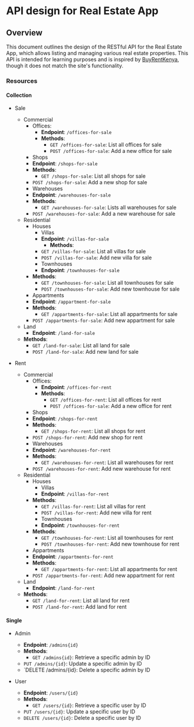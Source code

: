 # API design for Real Estate App

## Overview

This document outlines the design of the RESTful API for the Real Estate App,
which allows listing and managing various real estate properties.
This API is intended for learning purposes and is inspired by [BuyRentKenya](https://www.buyrentkenya.com/),
though it does not match the site's functionality.

### Resources

#### Collection

- Sale
    - Commercial
        - Offices:
            - **Endpoint**: `/offices-for-sale`
            - **Methods**:
                - `GET /offices-for-sale`: List all offices for sale
                - `POST /offices-for-sale`: Add a new office for sale
        - Shops
	    - **Endpoint**: `/shops-for-sale`
	    - **Methods**:
	        - `GET /shops-for-sale`: List all shops for sale
		- `POST /shops-for-sale`: Add a new shop for sale
        - Warehouses
	    - **Endpoint**: `/warehouses-for-sale`
	    - **Methods**:
	        - `GET /warehouses-for-sale`: Lists all warehouses for sale
		- `POST /warehouses-for-sale`: Add a new warehouse for sale
    - Residential
        - Houses
            - Villas
	        - **Endpoint**: `/villas-for-sale`
                - **Methods**:
		    - `GET /villas-for-sale`: List all villas for sale
		    - `POST /villas-for-sale`: Add new villa for sale
            - Townhouses
	        - **Endpoint**: `/townhouses-for-sale`
		- **Methods**:
		    - `GET /townhouses-for-sale`: List all townhouses for sale
		    - `POST /townhouses-for-sale`: Add new townhouse for sale
        - Appartments
	    - **Endpoint**: `/appartment-for-sale`
	    - **Methods**:
	        - `GET /appartments-for-sale`: List all appartments for sale
		- `POST /appartments-for-sale`: Add new appartment for sale
    - Land
        - **Endpoint**: `/land-for-sale`
	- **Methods**:
	    - `GET /land-for-sale`: List all land for sale
	    - `POST /land-for-sale`: Add new land for sale

- Rent

    - Commercial
        - Offices:
            - **Endpoint**: `/offices-for-rent`
            - **Methods**:
                - `GET /offices-for-rent`: List all offices for rent
                - `POST /offices-for-sale`: Add a new office for rent
        - Shops
	    - **Endpoint**: `/shops-for-rent`
	    - **Methods**:
	        - `GET /shops-for-rent`: List all shops for rent
		- `POST /shops-for-rent`: Add new shop for rent
        - Warehouses
	    - **Endpoint**: `/warehouses-for-rent`
	    - **Methods**:
	        - `GET /warehouses-for-rent`: List all warehouses for rent
		- `POST /warehouses-for-rent`: Add new warehouse for rent
    - Residential
        - Houses
            - Villas
	        - **Endpoint**: `/villas-for-rent`
		- **Methods**:
		    - `GET /villas-for-rent`: List all villas for rent
		    - `POST /villas-for-rent`: Add new villa for rent
            - Townhouses
	        - **Endpoint**: `/townhouses-for-rent`
		- **Methods**:
		    - `GET /townhouses-for-rent`: List all townhouses for rent
		    - `POST /townhouses-for-rent`: Add new townhouse for rent
        - Appartments
	    - **Endpoint**: `/appartments-for-rent`
	    - **Methods**:
	        - `GET /appartments-for-rent`: List all appartments for rent
		- `POST /appartments-for-rent`: Add new appartment for rent
    - Land
        - **Endpoint**: `/land-for-rent`
	- **Methods**:
	    - `GET /land-for-rent`: List all land for rent
	    - `POST /land-for-rent`: Add land for rent

#### Single
- Admin
    - **Endpoint**: `/admins{id}`
    - **Methods**:
        - `GET /admins{id}`: Retrieve a specific admin by ID
	- `PUT /admins/{id}`: Update a specific admin by ID
	- `DELETE /admins/{id}: Delete a specific admin by ID

- User
    - **Endpoint**: `/users/{id}`
    - **Methods**:
        - `GET /users/{id}`: Retrieve a specific user by ID
	- `PUT /users/{id}`: Update a specific user by ID
	- `DELETE /users/{id}`: Delete a specific user by ID
